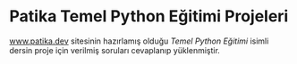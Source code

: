 # Patika Temel Python Eğitimi Projeleri

www.patika.dev sitesinin hazırlamış olduğu *Temel Python Eğitimi* isimli dersin proje için verilmiş soruları cevaplanıp yüklenmiştir.
